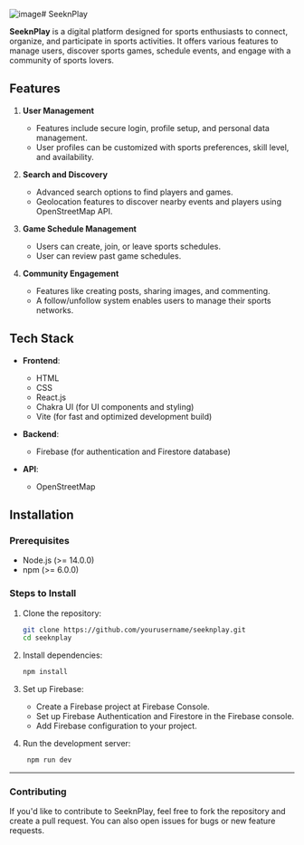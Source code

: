 ![image](https://github.com/user-attachments/assets/3e926211-68f6-478b-9ec9-88d40e8f6183)# SeeknPlay

**SeeknPlay** is a digital platform designed for sports enthusiasts to connect, organize, and participate in sports activities. It offers various features to manage users, discover sports games, schedule events, and engage with a community of sports lovers.

## Features

1. **User Management**  
   - Features include secure login, profile setup, and personal data management.
   - User profiles can be customized with sports preferences, skill level, and availability.

2. **Search and Discovery**
   - Advanced search options to find players and games.
   - Geolocation features to discover nearby events and players using OpenStreetMap API.

3. **Game Schedule Management**  
   - Users can create, join, or leave sports schedules.
   - User can review past game schedules.
  
4. **Community Engagement**  
   - Features like creating posts, sharing images, and commenting.
   - A follow/unfollow system enables users to manage their sports networks.

## Tech Stack

- **Frontend**:  
  - HTML
  - CSS
  - React.js
  - Chakra UI (for UI components and styling)
  - Vite (for fast and optimized development build)

- **Backend**:  
  - Firebase (for authentication and Firestore database)
    
- **API**:
    - OpenStreetMap
    

## Installation

### Prerequisites

- Node.js (>= 14.0.0)
- npm (>= 6.0.0)

### Steps to Install

1. Clone the repository:
   ```bash
   git clone https://github.com/yourusername/seeknplay.git
   cd seeknplay
   
2. Install dependencies:
   ```bash
   npm install

3. Set up Firebase:
     - Create a Firebase project at Firebase Console.
     - Set up Firebase Authentication and Firestore in the Firebase console.
     - Add Firebase configuration to your project.

4. Run the development server:
    ```bash
     npm run dev

---

### Contributing
   If you'd like to contribute to SeeknPlay, feel free to fork the repository and create a pull request. You can also open issues for bugs or new feature requests.

